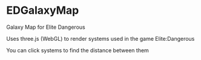 EDGalaxyMap
===========

Galaxy Map for Elite Dangerous

Uses three.js (WebGL) to render systems used in the game Elite:Dangerous

You can click systems to find the distance between them
